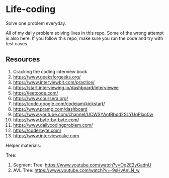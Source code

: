 # Life-coding
Solve one problem everyday. 

All of my daily problem solving lives in this repo. Some of the wrong 
attempt is also here. If you follow this repo, make sure you run the code and try
with test cases. 

## Resources
1. Cracking the coding interview book
2. https://www.geeksforgeeks.org/
3. https://www.interviewbit.com/practice/
4. https://start.interviewing.io/dashboard/interviewee
5. https://leetcode.com/
6. https://www.coursera.org/
7. https://code.google.com/codejam/kickstart/
8. https://www.pramp.com/dashboard
9. https://www.youtube.com/channel/UCWSYAntBbdd2SLYUqPIxo0w
10. https://www.byte-by-byte.com/
11. https://www.dailycodingproblem.com/
12. https://coderbyte.com/
13. https://www.interviewcake.com

Helper materials: 

Tree:
    
   1. Segment Tree: https://www.youtube.com/watch?v=Oq2E2yGadnU
   2. AVL Tree: https://www.youtube.com/watch?v=-9sHvAnLN_w